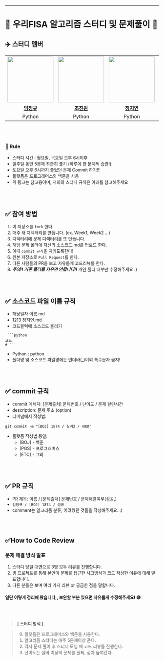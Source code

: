 ---

# :beginner: 우리FISA 알고리즘 스터디 및 문제풀이 :beginner:
## :airplane: **스터디 멤버**

<table>
 <tr>
    <td align="center"><a href="https://github.com/DoxB"><img src="https://avatars.githubusercontent.com/DoxB" width="150px;" alt=""></td>
    <td align="center"><a href="https://github.com/yonggaljjw"><img src="https://avatars.githubusercontent.com/yonggaljjw" width="150px;" alt=""></td>
    <td align="center"><a href="https://github.com/JiyeonJeong02"><img src="https://avatars.githubusercontent.com/JiyeonJeong02" width="150px;" alt=""></td>
    <td align="center"><a href="https://github.com/kshN819"><img src="https://avatars.githubusercontent.com/kshN819" width="150px;" alt=""></td>
  </tr>
  <tr>
    <td align="center"><a href="https://github.com/DoxB"><b>임정규</b></td>
    <td align="center"><a href="https://github.com/yonggaljjw"><b>조진원</b></td>
    <td align="center"><a href="https://github.com/JiyeonJeong02"><b>정지연</b></td>
     <td align="center"><a href="https://github.com/kshN819"><b>김승현</b></td>
  </tr>
  <tr> 
    <td align="center">Python</td>
    <td align="center">Python</td>
    <td align="center">Python</td>
    <td align="center">Python</td>
  </tr>
</table>

<br />
<br />

### :pencil: Rule

- 스터디 시간 : 월요일, 목요일 오후 6시이후
- 일주일 동안 5문제 꾸준히 풀기 (하루에 한 문제씩 습관!)
- 토요일 오후 6시까지 풀었던 문제 Commit 하기!!!
- 플랫폼은 프로그래머스와 백준을 사용
- 위 링크는 참고용이며, 저희의 스터디 규칙은 아래를 참고해주세요

<br />
<br />

## ✅ 참여 방법

1. 이 저장소를 `fork` 한다.
2. 매주 새 디렉터리를 만듭니다. (ex. Week1, Week2 ...)
3. 디렉터리에 문제 디렉터리를 또 만듭니다.
4. 해당 문제 폴더에 자신의 소스코드.md를 업로드 한다.
5. 이때 `commit 규칙`을 지키도록한다!
6. 원본 저장소로 `Pull Request`를 한다.
7. 다른 사람들의 PR을 보고 자유롭게 코드리뷰를 한다. 
8. **_주의!! 기존 폴더를 지우면 안됩니다!!_** 개인 폴더 내부만 수정해주세요 :)

<br />
<br />

## ✅ 소스코드 파일 이름 규칙

- 해당일자 이름.md
- 1213 정지연.md
- 코드블럭에 소스코드 올리기

````(해당언어)
 ```python
코드
# ```

````

- Python : python
- 폴더명 및 소스코드 파일명에는 언더바(_)이외 특수문자 금지!

<br />
<br />

## ✅ commit 규칙

- commit 메세지: [문제출처] 문제번호 / 난이도 / 문제 걸린시간
- description: 문제 주소 (option)
- 터미널에서 작성법:

```
git commit -m "[BOJ] 1874 / 실버3 / 40분"
```

- 플랫폼 작성법 통일:
  - [BOJ] - 백준
  - [PGS] - 프로그래머스
  - [ETC] - 그외

<br />
<br />

## ✅ PR 규칙

- PR 제목: 이름 / [문제출처] 문제번호 / 문제해결여부(성공,)
- `임정규 / [BOJ] 1874 / 성공 `
- comment는 알고리즘 분류, 어려웠던 것들을 작성해주세요. :)

<br />
<br />

## ✅How to Code Review

### 문제 해결 방식 발표

1. 스터디 당일 대면으로 3명 모두 리뷰를 진행합니다.
2. 빔 프로젝트를 통해 본인이 문제를 접근한 사고방식과 코드 작성한 이유에 대해 발표합니다.
3. 다른 분들은 보며 여러 가지 리뷰 or 궁금한 점을 말합니다.

#### 일단 이렇게 정리해 봤습니다,, 보완할 부분 있으면 자유롭게 수정해주세요! :smile:

<br />
<br />
                  

> **[ 스터디 방식 ]**

> 0. 플랫폼은 프로그래머스와 백준을 사용한다.
> 1. 알고리즘 스터디는 매주 5문제이상 푼다.
> 2. 각자 문제 풀이 후 스터디 모임 때 코드 리뷰를 진행한다.
> 3. 난이도는 실버 이상의 문제를 풀되, 점차 높여간다.
